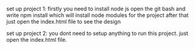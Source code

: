 set up project 1:
firstly you need to install node js
open the git bash and write npm install which will install node modules for the project
after that just open the index.html file to see the design

set up project 2:
you dont need to setup anything to run this project. just open the index.html file.
